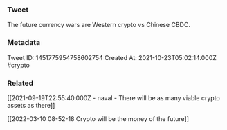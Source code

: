 ### Tweet
The future currency wars are Western crypto vs Chinese CBDC.

### Metadata
Tweet ID: 1451775954758602754
Created At: 2021-10-23T05:02:14.000Z
#crypto

### Related
[[2021-09-19T22:55:40.000Z - naval - There will be as many viable crypto assets as there]]

[[2022-03-10 08-52-18 Crypto will be the money of the future]]
